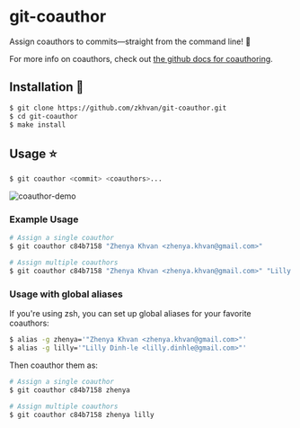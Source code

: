 # git-coauthor

Assign coauthors to commits—straight from the command line! 🎉

For more info on coauthors, check out [the github docs for coauthoring](https://help.github.com/en/github/committing-changes-to-your-project/creating-a-commit-with-multiple-authors).

## Installation 💾

```bash
$ git clone https://github.com/zkhvan/git-coauthor.git
$ cd git-coauthor
$ make install
```

## Usage ⭐️

```bash
$ git coauthor <commit> <coauthors>...
```

![coauthor-demo](img/coauthor-demo.gif)

### Example Usage

```bash
# Assign a single coauthor
$ git coauthor c84b7158 "Zhenya Khvan <zhenya.khvan@gmail.com>"

# Assign multiple coauthors
$ git coauthor c84b7158 "Zhenya Khvan <zhenya.khvan@gmail.com>" "Lilly Dinh-le <lilly.dinhle@gmail.com>"
```

### Usage with global aliases

If you're using zsh, you can set up global aliases for your favorite coauthors:

```zsh
$ alias -g zhenya='"Zhenya Khvan <zhenya.khvan@gmail.com>"'
$ alias -g lilly='"Lilly Dinh-le <lilly.dinhle@gmail.com>"'
```

Then coauthor them as:

```zsh
# Assign a single coauthor
$ git coauthor c84b7158 zhenya

# Assign multiple coauthors
$ git coauthor c84b7158 zhenya lilly
```
